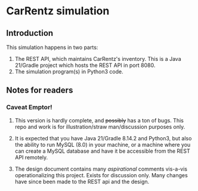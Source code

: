 # CarRentz simulation

## Introduction
This simulation happens in two parts:

1. The REST API, which maintains CarRentz's inventory. This is a Java 21/Gradle project which hosts the REST API in port 8080.
2. The simulation program(s) in Python3 code.

## Notes for readers

### Caveat Emptor!

1. This version is hardly complete, and ~~possibly~~ has a ton of bugs. This repo and work is for illustration/straw man/discussion purposes only.

2. It is expected that you have Java 21/Gradle 8.14.2 and Python3, but also the ability to run MySQL (8.0) in your machine, or a machine where you can create a MySQL database and have it be accessible from the REST API remotely.

3. The design document contains many _aspirational_ comments vis-a-vis operationalizing this project. Exists for discussion only. Many changes have since been made to the REST api and the design.
